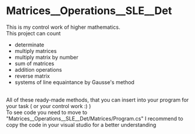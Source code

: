 # Matrices__Operations__SLE__Det
<span>This is my control work of higher mathematics.<br/>
This project can count<br/></span>
<ul>
  <li>determinate</li>
  <li>multiply matrices</li>
  <li>multiply matrix by number</li>
  <li>sum of matrices</li>
  <li>addition operations</li>
  <li>reverse matrix</li>
  <li>systems of line equaintance by Gausse's method</li>
</ul><br/>
<span>All of these ready-made methods, that you can insert into your program for your task (  or your control work :)  )<br/>
To see code you need to move to "Matrices__Operations__SLE__Det/Matrices/Program.cs" I recommend to copy the code in your visual studio for a better understanding</span><br/>
